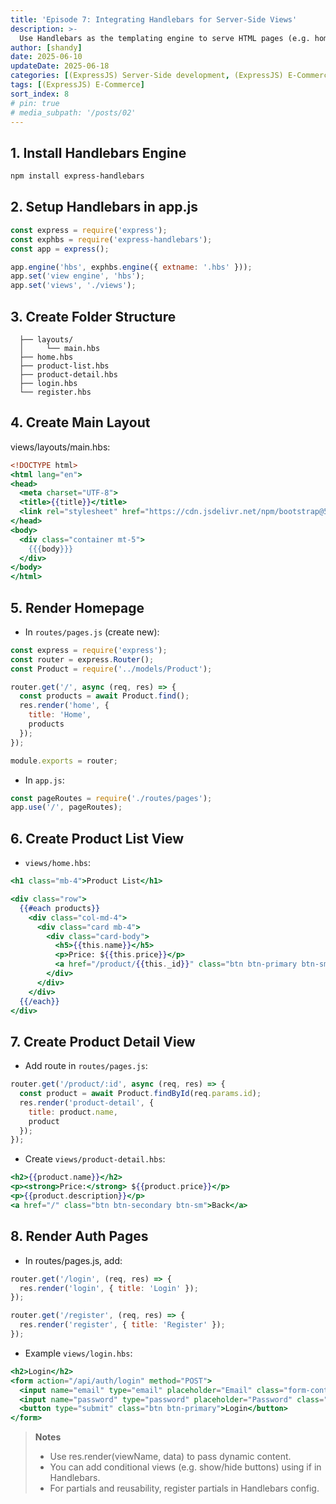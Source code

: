 ```yaml
---
title: 'Episode 7: Integrating Handlebars for Server-Side Views'
description: >-
  Use Handlebars as the templating engine to serve HTML pages (e.g. home, product list, product details, login page) directly from the backend.
author: [shandy]
date: 2025-06-10
updateDate: 2025-06-18
categories: [(ExpressJS) Server-Side development, (ExpressJS) E-Commerce]
tags: [(ExpressJS) E-Commerce]
sort_index: 8
# pin: true
# media_subpath: '/posts/02'
---
```


## 1. Install Handlebars Engine
```bash
npm install express-handlebars
```
## 2. Setup Handlebars in app.js
```js
const express = require('express');
const exphbs = require('express-handlebars');
const app = express();

app.engine('hbs', exphbs.engine({ extname: '.hbs' }));
app.set('view engine', 'hbs');
app.set('views', './views');
```
## 3. Create Folder Structure
```/views
  ├── layouts/
  │     └── main.hbs
  ├── home.hbs
  ├── product-list.hbs
  ├── product-detail.hbs
  ├── login.hbs
  └── register.hbs
```
## 4. Create Main Layout
views/layouts/main.hbs:

```handlebars
<!DOCTYPE html>
<html lang="en">
<head>
  <meta charset="UTF-8">
  <title>{{title}}</title>
  <link rel="stylesheet" href="https://cdn.jsdelivr.net/npm/bootstrap@5.3.0/dist/css/bootstrap.min.css">
</head>
<body>
  <div class="container mt-5">
    {{{body}}}
  </div>
</body>
</html>
```
## 5. Render Homepage

- In `routes/pages.js` (create new):

```js
const express = require('express');
const router = express.Router();
const Product = require('../models/Product');

router.get('/', async (req, res) => {
  const products = await Product.find();
  res.render('home', {
    title: 'Home',
    products
  });
});

module.exports = router;
```
- In `app.js`:

```js
const pageRoutes = require('./routes/pages');
app.use('/', pageRoutes);
```
## 6. Create Product List View
- `views/home.hbs`:

```handlebars
<h1 class="mb-4">Product List</h1>

<div class="row">
  {{#each products}}
    <div class="col-md-4">
      <div class="card mb-4">
        <div class="card-body">
          <h5>{{this.name}}</h5>
          <p>Price: ${{this.price}}</p>
          <a href="/product/{{this._id}}" class="btn btn-primary btn-sm">View</a>
        </div>
      </div>
    </div>
  {{/each}}
</div>
```
## 7. Create Product Detail View
- Add route in `routes/pages.js`:

```js
router.get('/product/:id', async (req, res) => {
  const product = await Product.findById(req.params.id);
  res.render('product-detail', {
    title: product.name,
    product
  });
});
```

- Create `views/product-detail.hbs`:

```handlebars
<h2>{{product.name}}</h2>
<p><strong>Price:</strong> ${{product.price}}</p>
<p>{{product.description}}</p>
<a href="/" class="btn btn-secondary btn-sm">Back</a>
```
## 8. Render Auth Pages
- In routes/pages.js, add:

```js
router.get('/login', (req, res) => {
  res.render('login', { title: 'Login' });
});

router.get('/register', (req, res) => {
  res.render('register', { title: 'Register' });
});
```
- Example `views/login.hbs`:

```handlebars
<h2>Login</h2>
<form action="/api/auth/login" method="POST">
  <input name="email" type="email" placeholder="Email" class="form-control mb-2" />
  <input name="password" type="password" placeholder="Password" class="form-control mb-2" />
  <button type="submit" class="btn btn-primary">Login</button>
</form>
```
> **Notes**
> - Use res.render(viewName, data) to pass dynamic content.
>- You can add conditional views (e.g. show/hide buttons) using if in Handlebars.
>- For partials and reusability, register partials in Handlebars config.

